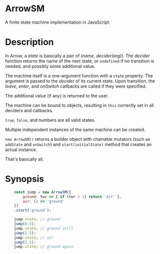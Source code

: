 # ArrowSM

A finite state machine implementation in JavaScript.

# Description

In Arrow, a *state* is basically a pair of (*name*, *decider(arg)*).
The *decider* function returns the name of the next state,
or `undefined` if no transition is needed,
and possibly some additional value.

The machine itself is a one-argument function with a `state` property.
The argument is passed to the *decider* of its current state.
Upon transition, the *leave*, *enter*, and *onSwitch* callbacks are called
if they were specified.

The additional value (if any) is returned to the user.

The machine can be bound to objects, resulting in `this` correctly set
in all deciders and callbacks.

`true`, `false`, and numbers are all valid states.

Multiple independent instances of the same machine can be created.

`new ArrowSM()` returns a builder object with chainable mutators
(such as `addState` and `onSwitch`)
and `start(initialState)` method that creates an actual instance.

That's basically all.

# Synopsis

```javascript
    const jump = new ArrowSM({
        ground: twr => { if (twr > 1) return 'air' },
        air: () => 'ground'
    })
    .start('ground');

    jump.state; // ground
    jump(0.5);
    jump.state; // ground still
    jump(1.5);
    jump.state; // air
    jump(2.5);
    jump.state; // ground again
```

